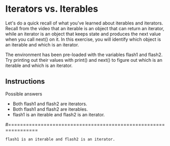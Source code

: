 # Iterators vs. Iterables
Let's do a quick recall of what you've learned about iterables and iterators. Recall from the video that an iterable is an object that can return an iterator, while an iterator is an object that keeps state and produces the next value when you call next() on it. In this exercise, you will identify which object is an iterable and which is an iterator.

The environment has been pre-loaded with the variables flash1 and flash2. Try printing out their values with print() and next() to figure out which is an iterable and which is an iterator.

## Instructions

Possible answers


* Both flash1 and flash2 are iterators.
* Both flash1 and flash2 are iterables.
* flash1 is an iterable and flash2 is an iterator.

#================================================================

`flash1 is an iterable and flash2 is an iterator.`